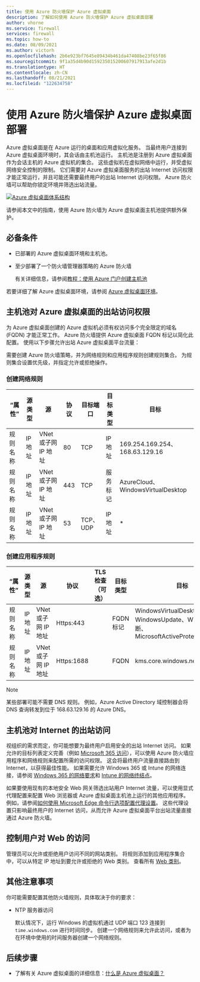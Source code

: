 ```yaml
---
title: 使用 Azure 防火墙保护 Azure 虚拟桌面
description: 了解如何使用 Azure 防火墙保护 Azure 虚拟桌面部署
author: vhorne
ms.service: firewall
services: firewall
ms.topic: how-to
ms.date: 08/09/2021
ms.author: victorh
ms.openlocfilehash: 2b6e923bf7645e89434b461da47408be23f65f86
ms.sourcegitcommit: 9f1a35d4b90d159235015200607917913afe2d1b
ms.translationtype: HT
ms.contentlocale: zh-CN
ms.lasthandoff: 08/21/2021
ms.locfileid: "122634758"
---
```

# <a name="use-azure-firewall-to-protect-azure-virtual-desktop-deployments"></a>使用 Azure 防火墙保护 Azure 虚拟桌面部署

Azure 虚拟桌面是在 Azure 运行的桌面和应用虚拟化服务。 当最终用户连接到 Azure 虚拟桌面环境时，其会话由主机池运行。 主机池是注册到 Azure 虚拟桌面作为会话主机的 Azure 虚拟机的集合。 这些虚拟机在虚拟网络中运行，并受虚拟网络安全控制的限制。 它们需要对 Azure 虚拟桌面服务的出站 Internet 访问权限才能正常运行，并且可能还需要最终用户的出站 Internet 访问权限。 Azure 防火墙可以帮助你锁定环境并筛选出站流量。

[ ![Azure 虚拟桌面体系结构](media/protect-windows-virtual-desktop/windows-virtual-desktop-architecture-diagram.png) ](media/protect-windows-virtual-desktop/windows-virtual-desktop-architecture-diagram.png#lightbox)

请参阅本文中的指南，使用 Azure 防火墙为 Azure 虚拟桌面主机池提供额外保护。

## <a name="prerequisites"></a>必备条件


 - 已部署的 Azure 虚拟桌面环境和主机池。
 - 至少部署了一个防火墙管理器策略的 Azure 防火墙 

   有关详细信息，请参阅[教程：使用 Azure 门户创建主机池](../virtual-desktop/create-host-pools-azure-marketplace.md)

若要详细了解 Azure 虚拟桌面环境，请参阅 [Azure 虚拟桌面环境](../virtual-desktop/environment-setup.md)。

## <a name="host-pool-outbound-access-to-azure-virtual-desktop"></a>主机池对 Azure 虚拟桌面的出站访问权限

为 Azure 虚拟桌面创建的 Azure 虚拟机必须有权访问多个完全限定的域名 (FQDN) 才能正常工作。 Azure 防火墙提供 Azure 虚拟桌面 FQDN 标记以简化此配置。 使用以下步骤允许出站 Azure 虚拟桌面平台流量：

需要创建 Azure 防火墙策略，并为网络规则和应用程序规则创建规则集合。 为规则集合设置优先级，并指定允许或拒绝操作。 

### <a name="create-network-rules"></a>创建网络规则

| “属性” | 源类型 | 源 | 协议 | 目标端口 | 目标类型 | 目标 
--- | --- | --- | --- | --- | --- | ---
| 规则名称 | IP 地址 | VNet 或子网 IP 地址 | 80 | TCP |  IP 地址 | 169.254.169.254、168.63.129.16
| 规则名称 | IP 地址 | VNet 或子网 IP 地址 | 443 | TCP | 服务标记 | AzureCloud、WindowsVirtualDesktop
| 规则名称 | IP 地址 | VNet 或子网 IP 地址 | 53 | TCP、UDP | IP 地址 | *


### <a name="create-application-rules"></a>创建应用程序规则 

| “属性” | 源类型 | 源 | 协议 | TLS 检查（可选） | 目标类型 | 目标 
--- | --- | --- | --- | --- | --- | ---
| 规则名称 | IP 地址 | VNet 或子网 IP 地址 | Https:443 | | FQDN 标记 | WindowsVirtualDesktop、WindowsUpdate、Windows 诊断、MicrosoftActiveProtectionService |
| 规则名称 | IP 地址 | VNet 或子网 IP 地址 | Https:1688 | | FQDN | kms.core.windows.net 

> [!NOTE]
> 某些部署可能不需要 DNS 规则。 例如，Azure Active Directory 域控制器会将 DNS 查询转发到位于 168.63.129.16 的 Azure DNS。

## <a name="host-pool-outbound-access-to-the-internet"></a>主机池对 Internet 的出站访问

视组织的需求而定，你可能想要为最终用户启用安全的出站 Internet 访问。 如果允许的目标列表定义完善（例如 [Microsoft 365 访问](/microsoft-365/enterprise/microsoft-365-ip-web-service)），可以使用 Azure 防火墙应用程序和网络规则来配置所需的访问权限。 这会将最终用户流量直接路由到 Internet，以获得最佳性能。 如果需要允许 Windows 365 或 Intune 的网络连接，请参阅 [Windows 365 的网络要求](/windows-365/requirements-network#allow-network-connectivity)和 [Intune 的网络终结点](/mem/intune/fundamentals/intune-endpoints)。

如果要使用现有的本地安全 Web 网关筛选出站用户 Internet 流量，可以使用显式代理配置来配置 Web 浏览器或 Azure 虚拟桌面主机池上运行的其他应用程序。 例如，请参阅[如何使用 Microsoft Edge 命令行选项配置代理设置](/deployedge/edge-learnmore-cmdline-options-proxy-settings)。 这些代理设置只影响最终用户的 Internet 访问，从而允许 Azure 虚拟桌面平台出站流量直接通过 Azure 防火墙。 

## <a name="control-user-access-to-the-web"></a>控制用户对 Web 的访问

管理员可以允许或拒绝用户访问不同的网站类别。 将规则添加到应用程序集合中，可以从特定 IP 地址到要允许或拒绝的 Web 类别。 查看所有 [Web 类别](web-categories.md)。 

## <a name="additional-considerations"></a>其他注意事项

你可能需要配置其他防火墙规则，具体取决于你的要求：

- NTP 服务器访问

  默认情况下，运行 Windows 的虚拟机通过 UDP 端口 123 连接到 `time.windows.com` 进行时间同步。 创建一个网络规则来允许此访问，或者为在环境中使用的时间服务器创建一个网络规则。

## <a name="next-steps"></a>后续步骤

- 了解有关 Azure 虚拟桌面的详细信息：[什么是 Azure 虚拟桌面？](../virtual-desktop/overview.md)
